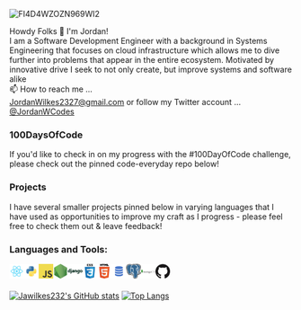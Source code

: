 ![FI4D4WZOZN969WI2](https://user-images.githubusercontent.com/77935828/114734315-574b1a80-9d01-11eb-896d-2b6e689ee18c.gif)




Howdy Folks 🤠  I'm Jordan! <br /> 
I am a Software Development Engineer with a background in
Systems Engineering that focuses on cloud infrastructure which
allows me to dive further into problems that appear in the entire
ecosystem. Motivated by innovative drive I seek to not only create,
but improve systems and software alike <br />
📫 How to reach me ... <br />
JordanWilkes2327@gmail.com
or follow my Twitter account ... <br />
<a href=https://twitter.com/jordanWCodes>@JordanWCodes</a>
### 100DaysOfCode
If you'd like to check in on my progress with the #100DayOfCode challenge, please check out the pinned code-everyday repo below!
### Projects
I have several smaller projects pinned below in varying languages that I have used as opportunities to improve my craft as I progress - please feel free to check them out & leave feedback!
### Languages and Tools:
<img align="left" alt="React" width="26px" src="https://raw.githubusercontent.com/github/explore/80688e429a7d4ef2fca1e82350fe8e3517d3494d/topics/react/react.png" />
<img align="left" alt="Python" width="26px" src="https://raw.githubusercontent.com/github/explore/80688e429a7d4ef2fca1e82350fe8e3517d3494d/topics/python/python.png" />
<img align="left" alt="Javascript" width="26px" src="https://raw.githubusercontent.com/github/explore/80688e429a7d4ef2fca1e82350fe8e3517d3494d/topics/javascript/javascript.png" />
<img align="left" alt="Node.js" width="26px" src="https://raw.githubusercontent.com/github/explore/80688e429a7d4ef2fca1e82350fe8e3517d3494d/topics/nodejs/nodejs.png" />
<img align="left" alt="Django" width="26px" src="https://raw.githubusercontent.com/github/explore/80688e429a7d4ef2fca1e82350fe8e3517d3494d/topics/django/django.png" />
<img align="left" alt="CSS3" width="26px" src="https://raw.githubusercontent.com/github/explore/80688e429a7d4ef2fca1e82350fe8e3517d3494d/topics/css/css.png" />
<img align="left" alt="HTML5" width="26px" src="https://raw.githubusercontent.com/github/explore/80688e429a7d4ef2fca1e82350fe8e3517d3494d/topics/html/html.png" />
<img align="left" alt="SQL" width="26px" src="https://raw.githubusercontent.com/github/explore/80688e429a7d4ef2fca1e82350fe8e3517d3494d/topics/sql/sql.png" />
<img align="left" alt="PostgreSQL" width="26px" src="https://raw.githubusercontent.com/github/explore/80688e429a7d4ef2fca1e82350fe8e3517d3494d/topics/postgresql/postgresql.png" />
<img align="left" alt="MongoDB" width="26px" src="https://raw.githubusercontent.com/github/explore/80688e429a7d4ef2fca1e82350fe8e3517d3494d/topics/mongodb/mongodb.png" />
<img align="left" alt="GitHub" width="26px" src="https://raw.githubusercontent.com/github/explore/78df643247d429f6cc873026c0622819ad797942/topics/github/github.png" />
<br />
<br />

[![Jawilkes232's GitHub stats](https://github-readme-stats.vercel.app/api?username=Jawilkes232&theme=midnight-purple)](https://github.com/Jawilkes232/github-readme-stats)
[![Top Langs](https://github-readme-stats.vercel.app/api/top-langs/?username=Jawilkes232&layout=compact&theme=midnight-purple)](https://github.com/Jawilkes232/github-readme-stats)

